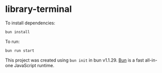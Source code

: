 # library-terminal

To install dependencies:

```bash
bun install
```

To run:

```bash
bun run start
```

This project was created using `bun init` in bun v1.1.29. [Bun](https://bun.sh) is a fast all-in-one JavaScript runtime.
